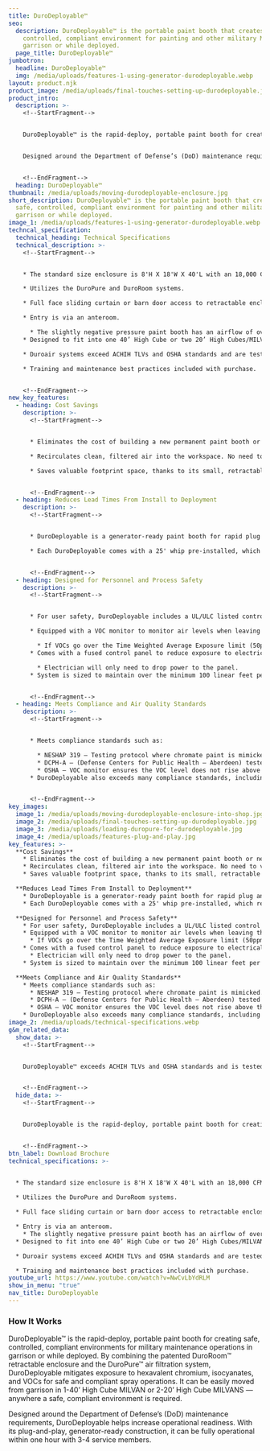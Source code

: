 ```yaml
---
title: DuroDeployable™
seo:
  description: DuroDeployable™ is the portable paint booth that creates a safe,
    controlled, compliant environment for painting and other military MRO in
    garrison or while deployed.
  page_title: DuroDeployable™
jumbotron:
  headline: DuroDeployable™
  img: /media/uploads/features-1-using-generator-durodeployable.webp
layout: product.njk
product_image: /media/uploads/final-touches-setting-up-durodeployable.jpg
product_intro:
  description: >-
    <!--StartFragment-->


    DuroDeployable™ is the rapid-deploy, portable paint booth for creating safe, controlled, compliant environments for military maintenance operations in garrison or while deployed. By combining the patented DuroRoom™ retractable enclosure and the DuroPure™ air filtration system, DuroDeployable mitigates exposure to hexavalent chromium, isocyanates, and VOCs for safe and compliant spray operations. It can be easily moved from garrison in 1-40’ High Cube MILVAN or 2-20’ High Cube MILVANS — anywhere a safe, compliant environment is required.


    Designed around the Department of Defense’s (DoD) maintenance requirements, DuroDeployable helps increase operational readiness. With its plug-and-play, generator-ready construction, it can be fully operational within one hour with 3-4 service members.


    <!--EndFragment-->
  heading: DuroDeployable™
thumbnail: /media/uploads/moving-durodeployable-enclosure.jpg
short_description: DuroDeployable™ is the portable paint booth that creates a
  safe, controlled, compliant environment for painting and other military MRO in
  garrison or while deployed.
image_1: /media/uploads/features-1-using-generator-durodeployable.webp
techncal_specification:
  technical_heading: Technical Specifications
  technical_description: >-
    <!--StartFragment-->


    * The standard size enclosure is 8'H X 18'W X 40'L with an 18,000 CFM DuroPure unit (includes 25’L whip).

    * Utilizes the DuroPure and DuroRoom systems.

    * Full face sliding curtain or barn door access to retractable enclosure.

    * Entry is via an anteroom.

      * The slightly negative pressure paint booth has an airflow of over 100 FPM at intake filters.
    * Designed to fit into one 40’ High Cube or two 20’ High Cubes/MILVANs.

    * Duroair systems exceed ACHIH TLVs and OSHA standards and are tested and verified by DCPH-A.

    * Training and maintenance best practices included with purchase.


    <!--EndFragment-->
new_key_features:
  - heading: Cost Savings
    description: >-
      <!--StartFragment-->


      * Eliminates the cost of building a new permanent paint booth or new infrastructure within a hangar or facility.

      * Recirculates clean, filtered air into the workspace. No need to vent to the exterior, thereby reducing energy costs.

      * Saves valuable footprint space, thanks to its small, retractable design.


      <!--EndFragment-->
  - heading: Reduces Lead Times From Install to Deployment
    description: >-
      <!--StartFragment-->


      * DuroDeployable is a generator-ready paint booth for rapid plug and play.

      * Each DuroDeployable comes with a 25' whip pre-installed, which reduces installation time. Customer electrician can add a plug to the end of the whip or remove if desired.


      <!--EndFragment-->
  - heading: Designed for Personnel and Process Safety
    description: >-
      <!--StartFragment-->


      * For user safety, DuroDeployable includes a UL/ULC listed control panel and 1’’ air solenoid interlocked with a fan.

      * Equipped with a VOC monitor to monitor air levels when leaving the exhaust. It is interlocked with spray air.

        * If VOCs go over the Time Weighted Average Exposure limit (50ppm), the air to the spray gun will shut off but the fans will continue to run with the filters cleaning the air.
      * Comes with a fused control panel to reduce exposure to electrical hazards.

        * Electrician will only need to drop power to the panel.
      * System is sized to maintain over the minimum 100 linear feet per minute at the intake filters, therefore keeping the conditions well below the 25% lower explosion limit.


      <!--EndFragment-->
  - heading: Meets Compliance and Air Quality Standards
    description: >-
      <!--StartFragment-->


      * Meets compliance standards such as:

        * NESHAP 319 – Testing protocol where chromate paint is mimicked. This test verifies an air filtration system meets minimum efficiency requirements.
        * DCPH-A – (Defense Centers for Public Health – Aberdeen) tested and verified by U.S. Army Engineers and Industrial Hygienists.
        * OSHA – VOC monitor ensures the VOC level does not rise above the allowable amount in an 8-hour time period (50ppm).
      * DuroDeployable also exceeds many compliance standards, including containment of particulate levels for safeguarding personnel against hexavalent chromium.


      <!--EndFragment-->
key_images:
  image_1: /media/uploads/moving-durodeployable-enclosure-into-shop.jpg
  image_2: /media/uploads/final-touches-setting-up-durodeployable.jpg
  image_3: /media/uploads/loading-duropure-for-durodeployable.jpg
  image_4: /media/uploads/features-plug-and-play.jpg
key_features: >-
  **Cost Savings**
    * Eliminates the cost of building a new permanent paint booth or new infrastructure within a hangar or facility.
    * Recirculates clean, filtered air into the workspace. No need to vent to the exterior, thereby reducing energy costs.
    * Saves valuable footprint space, thanks to its small, retractable design.

  **Reduces Lead Times From Install to Deployment**
    * DuroDeployable is a generator-ready paint booth for rapid plug and play.
    * Each DuroDeployable comes with a 25' whip pre-installed, which reduces installation time. Customer electrician can add a plug to the end of the whip or remove if desired.

  **Designed for Personnel and Process Safety**
    * For user safety, DuroDeployable includes a UL/ULC listed control panel and 1’’ air solenoid interlocked with a fan.
    * Equipped with a VOC monitor to monitor air levels when leaving the exhaust. It is interlocked with spray air.
      * If VOCs go over the Time Weighted Average Exposure limit (50ppm), the air to the spray gun will shut off but the fans will continue to run with the filters cleaning the air.
    * Comes with a fused control panel to reduce exposure to electrical hazards.
      * Electrician will only need to drop power to the panel.
    * System is sized to maintain over the minimum 100 linear feet per minute at the intake filters, therefore keeping the conditions well below the 25% lower explosion limit.

  **Meets Compliance and Air Quality Standards**
    * Meets compliance standards such as:
      * NESHAP 319 – Testing protocol where chromate paint is mimicked. This test verifies an air filtration system meets minimum efficiency requirements.
      * DCPH-A – (Defense Centers for Public Health – Aberdeen) tested and verified by U.S. Army Engineers and Industrial Hygienists.
      * OSHA – VOC monitor ensures the VOC level does not rise above the allowable amount in an 8-hour time period (50ppm).
    * DuroDeployable also exceeds many compliance standards, including containment of particulate levels for safeguarding personnel against hexavalent chromium.
image_2: /media/uploads/technical-specifications.webp
g&m_related_data:
  show_data: >-
    <!--StartFragment-->


    DuroDeployable™ exceeds ACHIH TLVs and OSHA standards and is tested and verified by DCPH-A.


    <!--EndFragment-->
  hide_data: >-
    <!--StartFragment-->


    DuroDeployable is the rapid-deploy, portable paint booth for creating safe, controlled, compliant environments for military maintenance operations in garrison or while deployed. It can be fully operational in one hour with 3-4 service members. DuroDeployable mitigates exposure to hexavalent chromium, isocyanates, and VOCs for safe and compliant spray operations. It can be easily moved from garrison in 1-40’ High Cube MILVAN or 2-20’ High Cube MILVANS — anywhere a safe, compliant environment is required.


    <!--EndFragment-->
btn_label: Download Brochure
technical_specifications: >-
  

  * The standard size enclosure is 8'H X 18'W X 40'L with an 18,000 CFM DuroPure unit (includes 25’L whip).

  * Utilizes the DuroPure and DuroRoom systems.

  * Full face sliding curtain or barn door access to retractable enclosure.

  * Entry is via an anteroom.
    * The slightly negative pressure paint booth has an airflow of over 100 FPM at intake filters.
  * Designed to fit into one 40’ High Cube or two 20’ High Cubes/MILVANs.

  * Duroair systems exceed ACHIH TLVs and OSHA standards and are tested and verified by DCPH-A.

  * Training and maintenance best practices included with purchase.
youtube_url: https://www.youtube.com/watch?v=NwCvLbYdRLM
show_in_menu: "true"
nav_title: DuroDeployable
---
```

### How It Works

DuroDeployable™ is the rapid-deploy, portable paint booth for creating safe, controlled, compliant environments for military maintenance operations in garrison or while deployed. By combining the patented DuroRoom™ retractable enclosure and the DuroPure™ air filtration system, DuroDeployable mitigates exposure to hexavalent chromium, isocyanates, and VOCs for safe and compliant spray operations. It can be easily moved from garrison in 1-40’ High Cube MILVAN or 2-20’ High Cube MILVANS — anywhere a safe, compliant environment is required.

Designed around the Department of Defense’s (DoD) maintenance requirements, DuroDeployable helps increase operational readiness. With its plug-and-play, generator-ready construction, it can be fully operational within one hour with 3-4 service members.